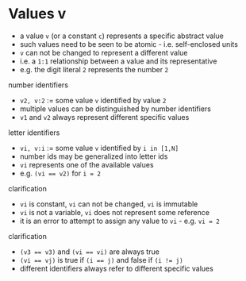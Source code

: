 
<!-- ======================================================================= -->
# Values v

* a value `v` (or a constant `c`) represents a specific abstract value
* such values need to be seen to be atomic - i.e. self-enclosed units
* `v` can not be changed to represent a different value
* i.e. a `1:1` relationship between a value and its representative
* e.g. the digit literal `2` represents the number `2`

number identifiers

* `v2, v:2` := some value `v` identified by value `2`
* multiple values can be distinguished by number identifiers
* `v1` and `v2` always represent different specific values

letter identifiers

* `vi, v:i` := some value `v` identified by `i in [1,N]`
* number ids may be generalized into letter ids
* `vi` represents one of the available values
* e.g. `(vi == v2)` for `i = 2`

clarification

* `vi` is constant, `vi` can not be changed, `vi` is immutable
* `vi` is not a variable, `vi` does not represent some reference
* it is an error to attempt to assign any value to `vi` - e.g. `vi = 2`

clarification

* `(v3 == v3)` and `(vi == vi)` are always true
* `(vi == vj)` is true if `(i == j)` and false if `(i != j)`
* different identifiers always refer to different specific values
